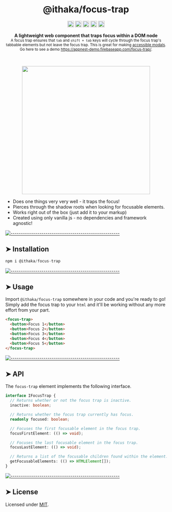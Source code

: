 <h1 align="center">@ithaka/focus-trap</h1>

<p align="center">
		<a href="https://npmcharts.com/compare/@ithaka/focus-trap?minimal=true"><img alt="Downloads per month" src="https://img.shields.io/npm/dm/@ithaka/focus-trap.svg" height="20"/></a>
<a href="https://www.npmjs.com/package/@ithaka/focus-trap"><img alt="NPM Version" src="https://img.shields.io/npm/v/@ithaka/focus-trap.svg" height="20"/></a>
<a href="https://david-dm.org/ithaka/focus-trap"><img alt="Dependencies" src="https://img.shields.io/david/ithaka/focus-trap.svg" height="20"/></a>
<a href="https://github.com/ithaka/focus-trap/graphs/contributors"><img alt="Contributors" src="https://img.shields.io/github/contributors/ithaka/focus-trap.svg" height="20"/></a>
<a href="https://www.webcomponents.org/element/@ithaka/focus-trap"><img alt="Published on webcomponents.org" src="https://img.shields.io/badge/webcomponents.org-published-blue.svg" height="20"/></a>
	</p>


<p align="center">
  <b>A lightweight web component that traps focus within a DOM node</b></br>
  <sub>A focus trap ensures that <code>tab</code> and <code>shift + tab</code> keys will cycle through the focus trap's tabbable elements but not leave the focus trap. This is great for making <a href='https://www.w3.org/TR/wai-aria-practices/examples/dialog-modal/dialog.html'>accessible modals</a>. Go here to see a demo <a href="https://appnest-demo.firebaseapp.com/focus-trap/">https://appnest-demo.firebaseapp.com/focus-trap/</a>.<sub>
</p>

<br />


<p align="center">
	<img src='https://raw.githubusercontent.com/ithaka/focus-trap/master/assets/demo.gif' width='400'>
</p>

* Does one things very very well - it traps the focus!
* Pierces through the shadow roots when looking for focusable elements.
* Works right out of the box (just add it to your markup)
* Created using only vanilla js - no dependencies and framework agnostic!


[![-----------------------------------------------------](https://raw.githubusercontent.com/ithaka/readme/master/assets/lines/rainbow.png)](#installation)

## ➤ Installation

```javascript
npm i @ithaka/focus-trap
```



[![-----------------------------------------------------](https://raw.githubusercontent.com/ithaka/readme/master/assets/lines/rainbow.png)](#usage)

## ➤ Usage

Import `@ithaka/focus-trap` somewhere in your code and you're ready to go! Simply add the focus trap to your `html` and it'll be working without any more effort from your part.

```html
<focus-trap>
  <button>Focus 1</button>
  <button>Focus 2</button>
  <button>Focus 3</button>
  <button>Focus 4</button>
  <button>Focus 5</button>
</focus-trap>
```



[![-----------------------------------------------------](https://raw.githubusercontent.com/ithaka/readme/master/assets/lines/rainbow.png)](#api)

## ➤ API

The `focus-trap` element implements the following interface.

```typescript
interface IFocusTrap {
  // Returns whether or not the focus trap is inactive.
  inactive: boolean;

  // Returns whether the focus trap currently has focus.
  readonly focused: boolean;

  // Focuses the first focusable element in the focus trap.
  focusFirstElement: (() => void);

  // Focuses the last focusable element in the focus trap.
  focusLastElement: (() => void);

  // Returns a list of the focusable children found within the element.
  getFocusableElements: (() => HTMLElement[]);
}
```



[![-----------------------------------------------------](https://raw.githubusercontent.com/ithaka/readme/master/assets/lines/rainbow.png)](#license)

## ➤ License
	
Licensed under [MIT](https://opensource.org/licenses/MIT).
